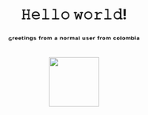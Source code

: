 ###
  
<link rel="stylesheet" href="XYZ.css">

###

<h1 align="center">𝙷𝚎𝚕𝚕𝚘 𝚠𝚘𝚛𝚕𝚍!</h1>
<h3 align="center">ᴳʳᵉᵉᵗⁱⁿᵍˢ ᶠʳᵒᵐ ᵃ ⁿᵒʳᵐᵃˡ ᵘˢᵉʳ ᶠʳᵒᵐ ᶜᵒˡᵒᵐᵇⁱᵃ</h3>

###

<p align="center">
  <img src="https://64.media.tumblr.com/be7450bc36126df5440b366e418ac111/tumblr_pualo47Y2E1wb4wgjo1_400.gif" width=100 height=100>
</p>
